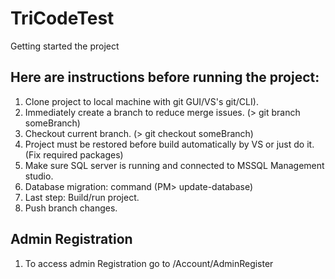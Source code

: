 # TriCodeTest
Getting started the project

## Here are instructions before running the project:
1. Clone project to local machine with git GUI/VS's git/CLI).
2. Immediately create a branch to reduce merge issues. (> git branch someBranch)
3. Checkout current branch. (> git checkout someBranch)
3. Project must be restored before build automatically by VS or just do it.(Fix required packages)
4. Make sure SQL server is running and connected to MSSQL Management studio.
5. Database migration: command (PM> update-database)
6. Last step: Build/run project.
7. Push branch changes.


## Admin Registration
1. To access admin Registration go to /Account/AdminRegister